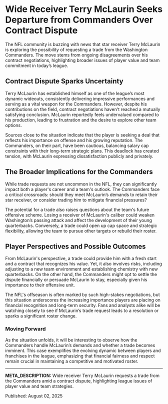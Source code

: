 # Wide Receiver Terry McLaurin Seeks Departure from Commanders Over Contract Dispute

The NFL community is buzzing with news that star receiver Terry McLaurin is exploring the possibility of requesting a trade from the Washington Commanders. The move stems from ongoing disagreements over his contract negotiations, highlighting broader issues of player value and team commitment in today’s league.

## Contract Dispute Sparks Uncertainty

Terry McLaurin has established himself as one of the league’s most dynamic wideouts, consistently delivering impressive performances and serving as a vital weapon for the Commanders. However, despite his contributions on the field, contract negotiations haven't reached a mutually satisfying conclusion. McLaurin reportedly feels undervalued compared to his production, leading to frustration and the desire to explore other team options.

Sources close to the situation indicate that the player is seeking a deal that reflects his importance on offense and his growing reputation. The Commanders, on their part, have been cautious, balancing salary cap constraints with their long-term strategic plans. This deadlock has created tension, with McLaurin expressing dissatisfaction publicly and privately.

## The Broader Implications for the Commanders

While trade requests are not uncommon in the NFL, they can significantly impact both a player's career and a team's outlook. The Commanders face a critical crossroads: should they meet McLaurin’s demands to retain their star receiver, or consider trading him to mitigate financial pressures?

The potential for a trade also raises questions about the team's future offensive scheme. Losing a receiver of McLaurin's caliber could weaken Washington’s passing attack and affect the development of their young quarterbacks. Conversely, a trade could open up cap space and strategic flexibility, allowing the team to pursue other targets or rebuild their roster.

## Player Perspectives and Possible Outcomes

From McLaurin's perspective, a trade could provide him with a fresh start and a contract that recognizes his value. Yet, it also involves risks, including adjusting to a new team environment and establishing chemistry with new quarterbacks. On the other hand, the Commanders might opt to settle the dispute financially or persuade McLaurin to stay, especially given his importance to their offensive unit.

The NFL's offseason is often marked by such high-stakes negotiations, but this situation underscores the increasing importance players are placing on financial recognition and long-term security. Fans and analysts alike will be watching closely to see if McLaurin’s trade request leads to a resolution or sparks a significant roster change.

### Moving Forward

As the situation unfolds, it will be interesting to observe how the Commanders handle McLaurin’s demands and whether a trade becomes imminent. This case exemplifies the evolving dynamic between players and franchises in the league, emphasizing that financial fairness and respect remain crucial in maintaining a competitive and motivated roster.

---

**META_DESCRIPTION:** Wide receiver Terry McLaurin requests a trade from the Commanders amid a contract dispute, highlighting league issues of player value and team strategies.

Published: August 02, 2025
